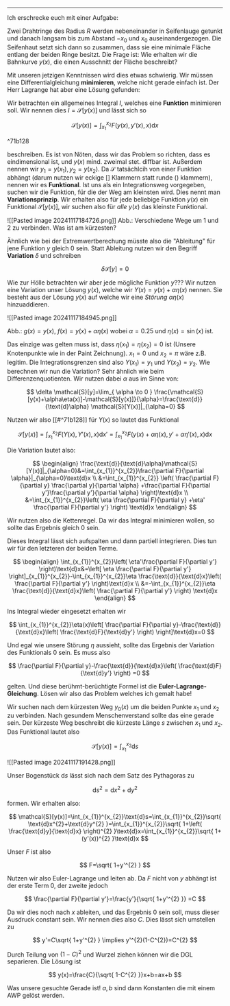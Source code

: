 ***

Ich erschrecke euch mit einer Aufgabe:

Zwei Drahtringe des Radius $R$ werden nebeneinander in Seifenlauge getunkt und danach langsam bis zum Abstand $-x_{0}$ und $x_{0}$ auseinandergezogen. Die Seifenhaut setzt sich dann so zusammen, dass sie eine minimale Fläche entlang der beiden Ringe besitzt. Die Frage ist: Wie erhalten wir die Bahnkurve $y(x)$, die einen Ausschnitt der Fläche beschreibt?

Mit unseren jetzigen Kenntnissen wird dies etwas schwierig. Wir müssen eine Differentialgleichung **minimieren**, welche nicht gerade einfach ist. Der Herr Lagrange hat aber eine Lösung gefunden:

Wir betrachten ein allgemeines Integral $I$, welches eine **Funktion** minimieren soll. Wir nennen dies $I=\mathcal{S}[y(x)]$ und lässt sich so

$$
\mathcal{S}[y(x)]=\int_{x_{1}}^{x_{2}}F(y(x),y'(x),x)\text{d}x
$$

^71b128

beschreiben. Es ist von Nöten, dass wir das Problem so richten, dass es eindimensional ist, und $y(x)$ mind. zweimal stet. diffbar ist. Außerdem nennen wir $y_{1}=y(x_{1}),y_{2}=y(x_{2})$. Da $\mathcal{S}$ tatsächlcih von einer Funktion abhängt (darum nutzen wir eckige $[]$ Klammern statt runde $()$ klammern), nennen wir es **Funktional**. Ist uns als ein Integrationsweg vorgegeben, suchen wir die Funktion, für die der Weg am kleinsten wird. Dies nennt man **Variationsprinzip**. Wir erhalten also für jede beliebige Funktion $y(x)$ ein Funktional $\mathcal{S}[y(x)]$, wir suchen also für *alle* $y(x)$ das kleinste Funktional.

![[Pasted image 20241117184726.png]]
Abb.: Verschiedene Wege um $1$ und $2$ zu verbinden. Was ist am kürzesten?

Ähnlich wie bei der Extremwertberechung müsste also die "Ableitung" für jene Funktion $y$ gleich $0$ sein. Statt Ableitung nutzen wir den Begriff **Variation** $\delta$ und schreiben

$$
\delta \mathcal{S}[y]=0
$$

Wie zur Hölle betrachten wir aber jede mögliche Funktion $y$??? Wir nutzen eine Variation unser Lösung $y(x)$, welche wir $Y(x)=y(x)+\alpha \eta(x)$ nennen. Sie besteht aus der Lösung $y(x)$ auf welche wir eine *Störung* $\alpha \eta(x)$ hinzuaddieren.

![[Pasted image 20241117184945.png]]

Abb.: $g(x)=y(x)$, $f(x)=y(x)+\alpha \eta(x)$ wobei $\alpha=0.25$ und $\eta(x)=\sin(x)$ ist.

Das einzige was gelten muss ist, dass $\eta(x_{1})=\eta(x_{2})=0$ ist (Unsere Knotenpunkte wie in der Paint Zeichnung). $x_{1}=0$ und $x_{2}=\pi$ wäre z.B. legitim. Die Integrationsgrenzen sind also $Y(x_{1})=y_{1}$ und $Y(x_{2})=y_{2}$. Wie berechnen wir nun die Variation? Sehr ähnlich wie beim Differenzenquotienten. Wir nutzen dabei $\alpha$ aus im Sinne von:

$$
\delta \mathcal{S}[y]=\lim_{ \alpha \to 0 } \frac{\mathcal{S}[y(x)+\alpha\eta(x)]-\mathcal{S}[y(x)]}{\alpha}=\frac{\text{d}}{\text{d}\alpha} \mathcal{S}[Y(x)]|_{\alpha=0} 
$$

Nutzen wir also [[#^71b128]] für $Y(x)$ so lautet das Funktional

$$
\mathcal{S}[y(x)]=\int_{x_{1}}^{x_{2}}F(Y(x),Y'(x),x)\text{d}x'=\int_{x_{1}}^{x_{2}}F(y(x)+\alpha \eta(x),y'+\alpha \eta'(x),x)\text{d}x
$$

Die Variation lautet also:

$$
\begin{align}
\frac{\text{d}}{\text{d}\alpha}\mathcal{S}[Y(x)]|_{\alpha=0}&=\int_{x_{1}}^{x_{2}}\frac{\partial F}{\partial \alpha}|_{\alpha=0}\text{d}x \\
&=\int_{x_{1}}^{x_{2}} \left( \frac{\partial F}{\partial y} \frac{\partial y}{\partial \alpha} +\frac{\partial F}{\partial y'}\frac{\partial y'}{\partial \alpha}    \right)\text{d}x \\
&=\int_{x_{1}}^{x_{2}}\left( \eta \frac{\partial F}{\partial y} +\eta' \frac{\partial F}{\partial y'}  \right) \text{d}x
\end{align}
$$

Wir nutzen also die Kettenregel. Da wir das Integral minimieren wollen, so sollte das Ergebnis gleich $0$ sein. 

Dieses Integral lässt sich aufspalten und dann partiell integrieren. Dies tun wir für den letzteren der beiden Terme.

$$
\begin{align}
\int_{x_{1}}^{x_{2}}\left( \eta'\frac{\partial F}{\partial y'}  \right)\text{d}x&=\left[ \eta \frac{\partial F}{\partial y'}  \right]_{x_{1}}^{x_{2}}-\int_{x_{1}}^{x_{2}}\eta \frac{\text{d}}{\text{d}x}\left( \frac{\partial F}{\partial y'}  \right)\text{d}x \\
&=-\int_{x_{1}}^{x_{2}}\eta \frac{\text{d}}{\text{d}x}\left( \frac{\partial F}{\partial y'}  \right)  \text{d}x
\end{align}
$$

Ins Integral wieder eingesetzt erhalten wir

$$
\int_{x_{1}}^{x_{2}}\eta(x)\left[ \frac{\partial F}{\partial y}-\frac{\text{d}}{\text{d}x}\left( \frac{\text{d}F}{\text{d}y'}  \right)   \right]\text{d}x=0
$$

Und egal wie unsere Störung $\eta$ aussieht, sollte das Ergebnis der Variation des Funktionals $0$ sein. Es muss also

$$
 \frac{\partial F}{\partial y}-\frac{\text{d}}{\text{d}x}\left( \frac{\text{d}F}{\text{d}y'}  \right) =0
$$

gelten. Und diese berühmt-berüchtigte Formel ist die **Euler-Lagrange-Gleichung**. Lösen wir also das Problem welches ich gemalt habe!

Wir suchen nach dem kürzesten Weg $y_{0}(x)$ um die beiden Punkte $x_{1}$ und $x_{2}$ zu verbinden. Nach gesundem Menschenverstand sollte das eine gerade sein. Der kürzeste Weg beschreibt die kürzeste Länge $s$ zwischen $x_{1}$ und $x_{2}$. Das Funktional lautet also

$$
\mathcal{S}[y(x)]=\int_{x_{1}}^{x_{2}}\text{d}s
$$

![[Pasted image 20241117191428.png]]

Unser Bogenstück $\text{d}s$ lässt sich nach dem Satz des Pythagoras zu

$$
\text{d}s^{2}=\text{d}x^{2}+\text{d}y^{2}
$$

formen. Wir erhalten also:

$$
\mathcal{S}[y(x)]=\int_{x_{1}}^{x_{2}}\text{d}s=\int_{x_{1}}^{x_{2}}\sqrt{ \text{d}x^{2}+\text{d}y^{2} }=\int_{x_{1}}^{x_{2}}\sqrt{ 1+\left( \frac{\text{d}y}{\text{d}x} \right)^{2} }\text{d}x=\int_{x_{1}}^{x_{2}}\sqrt{ 1+(y'(x))^{2} }\text{d}x
$$

Unser $F$ ist also

$$
F=\sqrt{ 1+y'^{2} }
$$

Nutzen wir also Euler-Lagrange und leiten ab. Da $F$ nicht von $y$ abhängt ist der erste Term $0$, der zweite jedoch

$$
\frac{\partial F}{\partial y'}=\frac{y'}{\sqrt{ 1+y'^{2} }} =C
$$

Da wir dies noch nach $x$ ableiten, und das Ergebnis $0$ sein soll, muss dieser Ausdruck constant sein. Wir nennen dies also $C$. Dies lässt sich umstellen zu

$$
y'=C\sqrt{ 1+y'^{2} } \implies y'^{2}(1-C^{2})=C^{2}
$$

Durch Teilung von $(1-C)^{2}$ und Wurzel ziehen können wir die DGL separieren. Die Lösung ist

$$
y(x)=\frac{C}{\sqrt{ 1-C^{2} }}x+b=ax+b
$$

Was unsere gesuchte Gerade ist! $a,b$ sind dann Konstanten die mit einem AWP gelöst werden.
